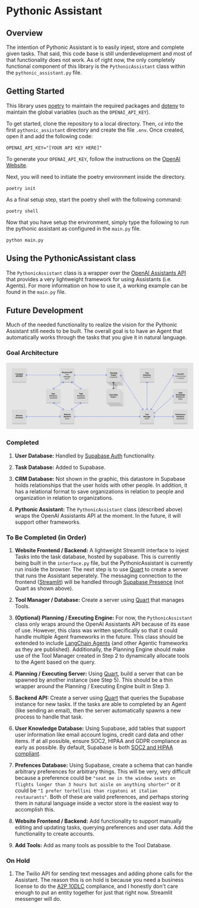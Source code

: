 # Pythonic Assistant

## Overview
The intention of Pythonic Assistant is to easily injest, store and complete given tasks. That said, this code base is still underdevelopment and most of that functionality does not work. As of right now, the only completely functional component of this library is the `PythonicAssistant` class within the `pythonic_assistant.py` file.

## Getting Started
This library uses [poetry](https://python-poetry.org/) to maintain the required packages and [dotenv](https://pypi.org/project/python-dotenv/) to maintain the global variables (such as the `OPENAI_API_KEY`).

To get started, clone the repository to a local directory. Then, `cd` into the first `pythonic_assistant` directory and create the file `.env`. Once created, open it and add the following code:

```
OPENAI_API_KEY="[YOUR API KEY HERE]"
```

To generate your `OPENAI_API_KEY`, follow the instructions on the [OpenAI Website](https://platform.openai.com/docs/quickstart?context=python).

Next, you will need to initiate the poetry environment inside the directory.

```
poetry init
```

As a final setup step, start the poetry shell with the following command:

```
poetry shell
```

Now that you have setup the environment, simply type the following to run the pythonic assistant as configured in the `main.py` file.

```
python main.py
```

## Using the PythonicAssistant class
The `PythonicAssistant` class is a wrapper over the [OpenAI Assistants API](https://platform.openai.com/docs/assistants/overview) that provides a very lightweight framework for using Assistants (i.e. Agents). For more information on how to use it, a working example can be found in the `main.py` file. 


## Future Development
Much of the needed functionality to realize the vision for the Pythonic Assistant still needs to be built. The overall goal is to have an Agent that automatically works through the tasks that you give it in natural language.

### Goal Architecture

![Image](goal_architecture.png)

### Completed

1. **User Database:** Handled by [Supabase Auth](https://supabase.com/docs/guides/auth) functionality.

2. **Task Database:** Added to Supabase.

3. **CRM Database:** Not shown in the  graphic, this datastore in Supabase holds relationships that the user holds with other people. In addition, it has a relational format to save organizations in relation to people and organization in relation to organizations.

4. **Pythonic Assistant:** The `PythonicAssistant` class (described above) wraps the OpenAI Assistants API at the moment. In the future, it will support other frameworks.

### To Be Completed (in Order)

1. **Website Frontend / Backend:** A lightweight Streamlit interface to injest Tasks into the task database, hosted by supabase. This is currently being built in the `interface.py` file, but the PythonicAssistant is currently run inside the browser. The next step is to use [Quart](https://pgjones.gitlab.io/quart/) to create a server that runs the Assistant seperately. The messaging connection to the frontend ([Streamlit](https://docs.streamlit.io/knowledge-base/tutorials/build-conversational-apps)) will be handled through [Supabase Presence](https://supabase.com/docs/guides/realtime/presence) (not Quart as shown above).

2. **Tool Manager / Database:** Create a server using [Quart](https://pgjones.gitlab.io/quart/) that manages Tools.

3. **(Optional) Planning / Executing Engine:** For now, the `PythonicAssistant` class only wraps around the OpenAI Assistants API because of its ease of use. However, this class was written specifically so that it could handle multiple Agent frameworks in the future. This class should be extended to include [LangChain Agents](https://python.langchain.com/docs/modules/agents/quick_start) (and other Agentic frameworks as they are published). Additionally, the Planning Engine should make use of the Tool Manager created in Step 2 to dynamically allocate tools to the Agent based on the query.

4. **Planning / Executing Server:** Using [Quart](https://pgjones.gitlab.io/quart/), build a server that can be spawned by another instance (see Step 5). This should be a thin wrapper around the Planning / Executing Engine built in Step 3.

5. **Backend API:** Create a server using [Quart](https://pgjones.gitlab.io/quart/) that queries the Supabase instance for new tasks. If the tasks are able to completed by an Agent (like sending an email), then the server automatically spawns a new process to handle that task.

6. **User Knowledge Database:** Using Supabase, add tables that support user information like email account logins, credit card data and other items. If at all possible, ensure SOC2, HIPAA and GDPR compliance as early as possible. By default, Supabase is both [SOC2 and HIPAA compliant](https://supabase.com/blog/supabase-soc2-hipaa).

7. **Prefences Database:** Using Supabase, create a schema that can handle arbitrary preferences for arbitrary things. This will be very, very difficult because a preference could be `"seat me in the window seats on flights longer than 3 hours but aisle on anything shorter"` or it could be `"I prefer tortellini than rigatoni at italian restaurants"`. Both of these are valid preferences, and perhaps storing them in natural language inside a vector store is the easiest way to accomplish this.

8. **Website Frontend / Backend:** Add functionality to support manually editing and updating tasks, querying preferences and user data. Add the functionality to create accounts.

9. **Add Tools:** Add as many tools as possible to the Tool Database.

### On Hold

1. The Twilio API for sending text messages and adding phone calls for the Assistant. The reason this is on hold is because you need a business license to do the [A2P 10DLC](https://www.twilio.com/docs/messaging/compliance/a2p-10dlc) compliance, and I honestly don't care enough to put an entity together for just that right now. Streamlit messenger will do. 